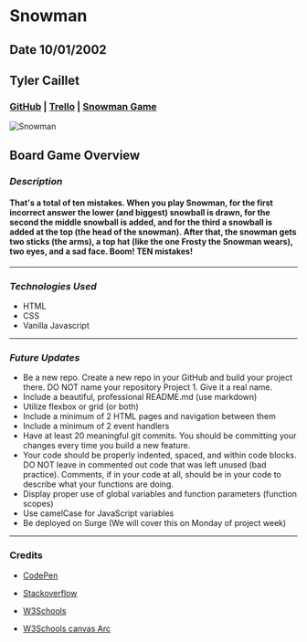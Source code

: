 # Snowman

## Date 10/01/2002

## Tyler Caillet

### [GitHub](https://github.com/tylercaillet/Snowman) | [Trello](https://trello.com/b/aKWSHYKP/snowman) | [Snowman Game](game-of-snowman.surge.sh)

![Snowman](https://i.ytimg.com/vi/8dRFwpWuRDs/maxresdefault.jpg)

## Board Game Overview

### **_Description_**

#### That's a total of ten mistakes. When you play Snowman, for the first incorrect answer the lower (and biggest) snowball is drawn, for the second the middle snowball is added, and for the third a snowball is added at the top (the head of the snowman). After that, the snowman gets two sticks (the arms), a top hat (like the one Frosty the Snowman wears), two eyes, and a sad face. Boom! TEN mistakes!

---

### **_Technologies Used_**

- HTML
- CSS
- Vanilla Javascript

---

### **_Future Updates_**

- Be a new repo. Create a new repo in your GitHub and build your project there. DO NOT name your repository Project 1. Give it a real name.
- Include a beautiful, professional README.md (use markdown)
- Utilize flexbox or grid (or both)
- Include a minimum of 2 HTML pages and navigation between them
- Include a minimum of 2 event handlers
- Have at least 20 meaningful git commits. You should be committing your changes every time you build a new feature.
- Your code should be properly indented, spaced, and within code blocks. DO NOT leave in commented out code that was left unused (bad practice). Comments, if in your code at all, should be in your code to describe what your functions are doing.
- Display proper use of global variables and function parameters (function scopes)
- Use camelCase for JavaScript variables
- Be deployed on Surge (We will cover this on Monday of project week)

---

### **Credits**

- [CodePen](https://codepen.io/your-work)
- [Stackoverflow](<https://stackoverflow.com/questions/22852071/what-does-beginpath-and-closepath-do-exactly#:~:text=beginPath()%20clears%20the%20current,they%20are%20filled%20or%20stroked.>)
- [W3Schools](https://www.w3schools.com/jsref/jsref_join.asp)

- [W3Schools canvas Arc](https://www.w3schools.com/tags/canvas_arc.asp)
